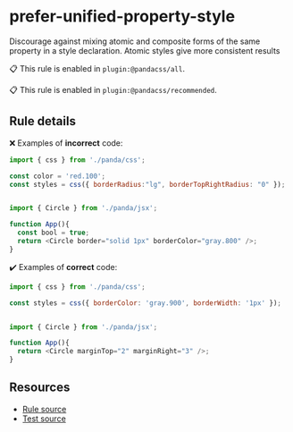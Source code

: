 [//]: # (This file is generated by eslint-docgen. Do not edit it directly.)

# prefer-unified-property-style

Discourage against mixing atomic and composite forms of the same property in a style declaration. Atomic styles give more consistent results

📋 This rule is enabled in `plugin:@pandacss/all`.

📋 This rule is enabled in `plugin:@pandacss/recommended`.

## Rule details

❌ Examples of **incorrect** code:
```js
import { css } from './panda/css';

const color = 'red.100';
const styles = css({ borderRadius:"lg", borderTopRightRadius: "0" });
```
```js

import { Circle } from './panda/jsx';

function App(){
  const bool = true;
  return <Circle border="solid 1px" borderColor="gray.800" />;
}
```

✔️ Examples of **correct** code:
```js
import { css } from './panda/css';

const styles = css({ borderColor: 'gray.900', borderWidth: '1px' });
```
```js

import { Circle } from './panda/jsx';

function App(){
  return <Circle marginTop="2" marginRight="3" />;
}
```

## Resources

* [Rule source](/plugin/src/rules/prefer-unified-property-style.ts)
* [Test source](/tests/prefer-unified-property-style.test.ts)
